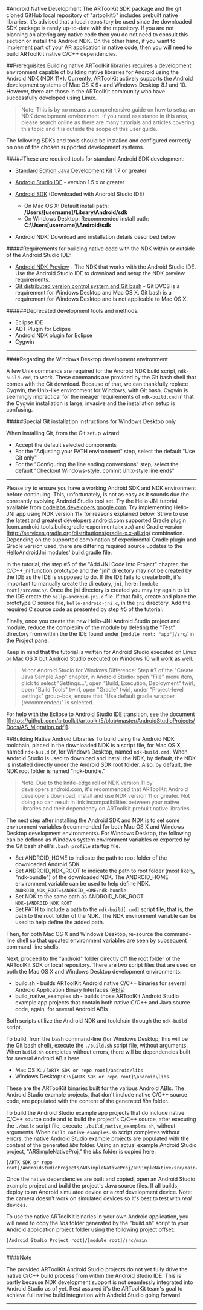 #Android Native Development
The ARToolKit SDK package and the git cloned GitHub local repository of "artoolkit5" includes prebuilt native libraries. It's advised that a local repository be used since the downloaded SDK package is rarely up-to-date with the repository. If you are not planning on altering any native code then you do not need to consult this section or install the Android NDK. On the other hand, if you want to implement part of your AR application in native code, then you will need to build ARToolKit native C/C++ dependencies.

##Prerequisites
Building native ARToolKit libraries requires a development environment capable of building native libraries for Android using the Android NDK (NDK 11+). Currently, ARToolKit actively supports the Android development systems of Mac OS X 9+ and Windows Desktop 8.1 and 10. However, there are those in the ARToolKit community who have successfully developed using Linux.

>Note: This is by no means a comprehensive guide on how to setup an NDK development environment. If you need assistance in this area, please search online as there are many tutorials and articles covering this topic and it is outside the scope of this user guide.

The following SDKs and tools should be installed and configured correctly on one of the chosen supported development systems.

#####These are required tools for standard Android SDK development:

- [Standard Edition Java Development Kit][1] 1.7 or greater
- [Android Studio IDE][3] - version 1.5.x or greater
- [Android SDK][2] (Downloaded with Android Studio IDE)     
  - On Mac OS X: Default install path: **/Users/[username]/Library/Android/sdk**
  - On Windows Desktop: Recommended install path: **C:\Users\[username]\Android\sdk**

- Android NDK: Download and installation details described below

#####Requirements for building native code with the NDK within or outside of the Android Studio IDE:

- [Android NDK Preview][6] - The NDK that works with the Android Studio IDE.  Use the Android Studio IDE to download and setup the NDK preview requirements.
- [Git distributed version control system and Git bash][7] - Git DVCS is a requirement for Windows Desktop and Mac OS X. Git bash is a requirement for Windows Desktop and is not applicable to Mac OS X.

######Deprecated development tools and methods:

- Eclipse IDE
- ADT Plugin for Eclipse
- Android NDK plugin for Eclipse
- Cygwin

---

####Regarding the Windows Desktop development environment

A few Unix commands are required for the Android NDK build script, `ndk-build.cmd`, to work. These commands are provided by the Git bash shell that comes with the Git download. Because of that, we can thankfully replace Cygwin, the Unix-like environment for Windows, with Git bash. Cygwin is seemingly impractical for the meager requirements of `ndk-build.cmd` in that the Cygwin installation is large, invasive and the installation setup is confusing.

#####Special Git installation instructions for Windows Desktop only

When installing Git, from the Git setup wizard:

- Accept the default selected components
- For the "Adjusting your PATH environment" step, select the default "Use Git only"
- For the "Configuring the line ending conversions" step, select the default "Checkout Windows-style, commit Unix-style line ends"

---

Please try to ensure you have a working Android SDK and NDK environment before continuing. This, unfortunately, is not as easy as it sounds due the constantly evolving Android Studio tool set. Try the Hello-JNI tutorial available from [codelabs.developers.google.com][9]. Try implementing Hello-JNI app using NDK version 11+ for reasons explained below. Strive to use the latest and greatest developers.android.com supported Gradle plugin (com.android.tools.build:gradle-experimental:x.x.x) and Gradle version (http://services.gradle.org/distributions/gradle-x.x-all.zip) combination. Depending on the supported combination of experimental Gradle plugin and Gradle version used, there are differing required source updates to the HelloAndroidJni modules' build.gradle file.

In the tutorial, the step #5 of the "Add JNI Code Into Project" chapter, the C/C++ jni function prototype and the "jni" directory may not be created by the IDE as the IDE is supposed to do. If the IDE fails to create both, it's important to manually create the directory, `jni`, here: `[module root]/src/main/`. Once the jni directory is created you may try again to let the IDE create the `hellp-android-jni.c` file. If that fails, create and place the prototype C source file, `hello-android-jni.c`, in the `jni` directory. Add the required C source code as presented by step #5 of the tutorial.

Finally, once you create the new Hello-JNI Android Studio project and module, reduce the complexity of the module by deleting the "Test" directory from within the the IDE found under `[module root: "app"]/src/` in the Project pane.

Keep in mind that the tutorial is written for Android Studio executed on Linux or Mac OS X but Android Studio executed on Windows 10 will work as well.

> Minor Android Studio for Windows Difference: Step #7 of the "Create Java Sample App" chapter, in Android Studio: open "File" menu item, click to select "Settings...", open "Build, Execution, Deployment" twirl, open "Build Tools" twirl, open "Gradle" twirl, under "Project-level settings" group-box, ensure that "Use default gradle wrapper (recommended)" is selected.

For help with the Eclipse to Android Studio IDE transition, see the document [[https://github.com/artoolkit/artoolkit5/blob/master/AndroidStudioProjects/Docs/AS_Migration.pdf]].

##Building Native Android Libraries
To build using the Android NDK toolchain, placed in the downloaded NDK is a script file, for Mac OS X, named `ndk-build` or, for Windows Desktop, named `ndk-build.cmd.` When Android Studio is used to download and install the NDK, by default, the NDK is installed directly under the Android SDK root folder. Also, by default, the NDK root folder is named "ndk-bundle."

> Note: Due to the knife-edge roll of NDK version 11 by developers.android.com, it's recommended that ARToolKit Android developers download, install and use NDK version 11 or greater. Not doing so can result in link incompatibilities between your native libraries and their dependency on ARToolKit prebuilt native libraries. 

The next step after installing the Android SDK and NDK is to set some environment variables (recommended for both Mac OS X and Windows Desktop development environments). For Windows Desktop, the following can be defined as Windows system environment variables or exported by the Git bash shell's `.bash_profile` startup file.

* Set ANDROID\_HOME to indicate the path to root folder of the downloaded Android SDK.
* Set ANDROID\_NDK\_ROOT to indicate the path to root folder (most likely, "ndk-bundle") of the downloaded NDK. The ANDROID\_HOME environment variable can be used to help define NDK. `ANDROID_NDK_ROOT=$ANDROID_HOME/ndk-bundle`
* Set NDK to the same path as ANDROID\_NDK\_ROOT. `NDK=$ANDROID_NDK_ROOT`
* Set PATH to include a path to the `ndk-build[.cmd]` script file, that is, the path to the root folder of the NDK. The NDK environment variable can be used to help define the added path.

Then, for both Mac OS X and Windows Desktop, re-source the command-line shell so that updated environment variables are seen by subsequent command-line shells. 

Next, proceed to the "android" folder directly off the root folder of the ARToolKit SDK or local repository. There are two script files that are used on both the Mac OS X and Windows Desktop development environments:

* build.sh - builds ARToolKit Android native C/C++ binaries for several Android Application Binary Interfaces ([ABIs][10])
* build\_native\_examples.sh - builds those ARToolKit Android Studio example app projects that contain both native C/C++ and Java source code, again, for several Android ABIs

Both scripts utilize the Android NDK and toolchain through the `ndk-build` script.

To build, from the bash command-line (for Windows Desktop, this will be the Git bash shell), execute the `./build.sh` script file, without arguments. When `build.sh` completes without errors, there will be dependencies built for several Android ABIs here: 

* Mac OS X: `/[ARTK SDK or repo root]/android/libs`
* Windows Desktop: `C:\[ARTK SDK or repo root]\android\libs`

These are the ARToolKit binaries built for the various Android ABIs. The Android Studio example projects, that don't include native C/C++ source code, are populated with the content of the generated *libs* folder.

To build the Android Studio example app projects that do include native C/C++ source code and to build the project's C/C++ source, after executing the `./build` script file, execute `./build_native_examples.sh`, without arguments. When `build_native_examples.sh` script completes without errors, the native Android Studio example projects are populated with the content of the generated *libs* folder. Using an actual example Android Studio project, "ARSimpleNativeProj," the *libs* folder is copied here:

```
[ARTK SDK or repo root]/AndroidStudioProjects/ARSimpleNativeProj/aRSimpleNative/src/main/
```

Once the native dependencies are built and copied, open an Android Studio example project and build the project's Java source files. If all builds, deploy to an Android simulated device or a *real* development device. Note: the camera doesn't work on simulated devices so it's best to test with *real* devices.

To use the native ARToolKit binaries in your own Android application, you will need to copy the *libs* folder generated by the "build.sh" script to your Android application project folder using the following project offset:

```
[Android Studio Project root]/[module root]/src/main
```

---

####Note

The provided ARToolKit Android Studio projects do not yet fully drive the native C/C++ build process from within the Android Studio IDE. This is partly because NDK development support is not seamlessly integrated into Android Studio as of yet. Rest assured it's the ARToolKit team's goal to achieve full native build integration with Android Studio going forward.

---

[1]: http://www.oracle.com/technetwork/java/javase/downloads/index.html
[2]: http://developer.android.com/sdk/index.html
[3]: http://developer.android.com/sdk/index.html
[4-not used]: http://www.eclipse.org/
[5-not used]: http://developer.android.com/sdk/eclipse-adt.html
[6]: http://tools.android.com/tech-docs/android-ndk-preview
[7]: https://git-scm.com
[9]: https://codelabs.developers.google.com/codelabs/android-studio-jni/index.html?index=..%2F..%2Findex#0
[10]: http://developer.android.com/ndk/guides/abis.html

[android_developing]: 4_Android:android_developing